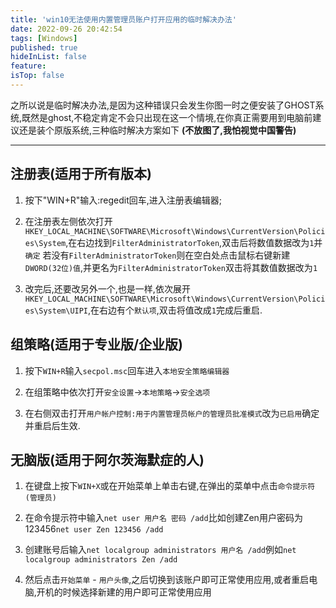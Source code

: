 ```yaml
---
title: 'win10无法使用内置管理员账户打开应用的临时解决办法'
date: 2022-09-26 20:42:54
tags: [Windows]
published: true
hideInList: false
feature: 
isTop: false
---
```

之所以说是临时解决办法,是因为这种错误只会发生你图一时之便安装了GHOST系统,既然是ghost,不稳定肯定不会只出现在这一个情境,在你真正需要用到电脑前建议还是装个原版系统,三种临时解决方案如下 **(不放图了,我怕视觉中国警告)**

----

## 注册表(适用于所有版本)

1. 按下"WIN+R"输入:regedit回车,进入注册表编辑器;

2. 在注册表左侧依次打开`HKEY_LOCAL_MACHINE\SOFTWARE\Microsoft\Windows\CurrentVersion\Policies\System`,在右边找到`FilterAdministratorToken`,双击后将数值数据改为`1`并`确定`
若没有`FilterAdministratorToken`则在空白处点击鼠标右键新建 `DWORD(32位)值`,并更名为`FilterAdministratorToken`双击将其数值数据改为`1`
3. 改完后,还要改另外一个,也是一样,依次展开`HKEY_LOCAL_MACHINE\SOFTWARE\Microsoft\Windows\CurrentVersion\Policies\System\UIPI`,在右边有个`默认项`,双击将值改成`1`完成后重启.

## 组策略(适用于专业版/企业版)
1. 按下`WIN+R`输入`secpol.msc`回车进入`本地安全策略编辑器`

2. 在组策略中依次打开`安全设置`->`本地策略`->`安全选项`

3. 在右侧双击打开`用户帐户控制:用于内置管理员帐户的管理员批准模式`改为`已启用`确定并重启后生效.

## 无脑版(适用于阿尔茨海默症的人)

1. 在键盘上按下`WIN+X`或在开始菜单上单击右键,在弹出的菜单中点击`命令提示符(管理员)`

2. 在命令提示符中输入`net user 用户名 密码 /add`比如创建Zen用户密码为123456`net user Zen 123456 /add`

3. 创建账号后输入`net localgroup administrators 用户名 /add`例如`net localgroup administrators Zen /add`

4. 然后点击`开始菜单` - `用户头像`,之后切换到该账户即可正常使用应用,或者重启电脑,开机的时候选择新建的用户即可正常使用应用
